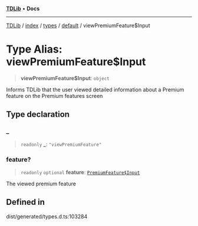 [**TDLib**](../../../../../../README.md) • **Docs**

***

[TDLib](../../../../../../modules.md) / [index](../../../../../README.md) / [types](../../../README.md) / [default](../README.md) / viewPremiumFeature$Input

# Type Alias: viewPremiumFeature$Input

> **viewPremiumFeature$Input**: `object`

Informs TDLib that the user viewed detailed information about a Premium feature on the Premium features screen

## Type declaration

### \_

> `readonly` **\_**: `"viewPremiumFeature"`

### feature?

> `readonly` `optional` **feature**: [`PremiumFeature$Input`](PremiumFeature$Input.md)

The viewed premium feature

## Defined in

dist/generated/types.d.ts:103284
